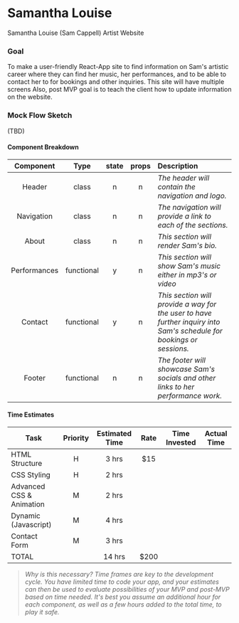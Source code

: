 # Samantha Louise
Samantha Louise (Sam Cappell) Artist Website


### Goal
To make a user-friendly React-App site to find information on Sam's artistic career where they can find her music, her performances, and to be able to contact her to for bookings and other inquiries. This site will have multiple screens Also, post MVP goal is to teach the client how to update information on the website.

### Mock Flow Sketch

(TBD)

#### Component Breakdown


|  Component   |    Type    | state | props | Description                                                      |
| :----------: | :--------: | :---: | :---: | :--------------------------------------------------------------- |
|    Header    | class |   n   |   n   | _The header will contain the navigation and logo._               |
|  Navigation  | class |   n   |   n   | _The navigation will provide a link to each of the sections._       |
|  About    |   class    |   n   |   n   | _This section will render Sam's bio._      |
| Performances     |   functional    |   y   |   n    | _This section will show Sam's music either in mp3's or video_        |
| Contact     |  functional |  y |  n |  _This section will provide a way for the user to have further inquiry into Sam's schedule for bookings or sessions._ |
|    Footer    | functional |   n   |   n   | _The footer will showcase Sam's socials and other links to her performance work._ |

#### Time Estimates

| Task                | Priority | Estimated Time | Rate | Time Invested | Actual Time |
| ------------------- | :------: | :------------: | :--: | :-----------: | :---------: |
| HTML Structure     |    H   |     3 hrs      | $15  |    |        |
| CSS Styling |    H     |     2 hrs      |         |     |    |
| Advanced CSS & Animation |    M     |   2 hrs       |    |      |        |    
| Dynamic (Javascript)     |    M     |    4 hrs      |     |      |        |
| Contact Form             |    M     |    3 hrs      |     |       |             |
| TOTAL               |          |     14 hrs      |   $200  |  |          |

> _Why is this necessary? Time frames are key to the development cycle. You have limited time to code your app, and your estimates can then be used to evaluate possibilities of your MVP and post-MVP based on time needed. It's best you assume an additional hour for each component, as well as a few hours added to the total time, to play it safe._

<br>
